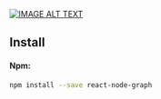 
[![IMAGE ALT TEXT](http://img.youtube.com/vi/C-pETutAfrE/1.jpg)](http://www.youtube.com/watch?v=C-pETutAfrE "React Node Graph Demo")

## Install

#### Npm:
```sh
npm install --save react-node-graph
```